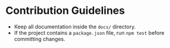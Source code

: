 # Contribution Guidelines

- Keep all documentation inside the `docs/` directory.
- If the project contains a `package.json` file, run `npm test` before committing changes.
